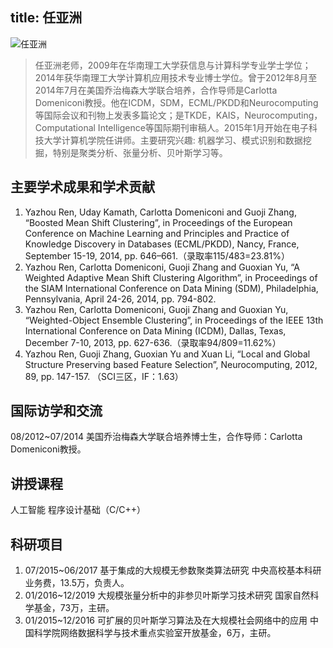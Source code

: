 title: 任亚洲
---![任亚洲](http://7xohr3.com1.z0.glb.clouddn.com/任老师.jpg)> 任亚洲老师，2009年在华南理工大学获信息与计算科学专业学士学位； 2014年获华南理工大学计算机应用技术专业博士学位。曾于2012年8月至2014年7月在美国乔治梅森大学联合培养，合作导师是Carlotta Domeniconi教授。他在ICDM，SDM，ECML/PKDD和Neurocomputing等国际会议和刊物上发表多篇论文；是TKDE，KAIS，Neurocomputing，Computational Intelligence等国际期刊审稿人。2015年1月开始在电子科技大学计算机学院任讲师。主要研究兴趣: 机器学习、模式识别和数据挖掘，特别是聚类分析、张量分析、贝叶斯学习等。## 主要学术成果和学术贡献1.	Yazhou Ren, Uday Kamath, Carlotta Domeniconi and Guoji Zhang, “Boosted Mean Shift Clustering”, in Proceedings of the European Conference on Machine Learning and Principles and Practice of Knowledge Discovery in Databases (ECML/PKDD), Nancy, France, September 15-19, 2014, pp. 646–661.（录取率115/483=23.81%）2.	Yazhou Ren, Carlotta Domeniconi, Guoji Zhang and Guoxian Yu, “A Weighted Adaptive Mean Shift Clustering Algorithm”, in Proceedings of the SIAM International Conference on Data Mining (SDM), Philadelphia, Pennsylvania, April 24-26, 2014, pp. 794-802.3.	Yazhou Ren, Carlotta Domeniconi, Guoji Zhang and Guoxian Yu, “Weighted-Object Ensemble Clustering”, in Proceedings of the IEEE 13th International Conference on Data Mining (ICDM), Dallas, Texas, December 7-10, 2013, pp. 627-636.（录取率94/809=11.62%）4.	Yazhou Ren, Guoji Zhang, Guoxian Yu and Xuan Li, “Local and Global Structure Preserving based Feature Selection”, Neurocomputing, 2012, 89, pp. 147-157. （SCI三区，IF：1.63）## 国际访学和交流08/2012~07/2014	美国乔治梅森大学联合培养博士生，合作导师：Carlotta Domeniconi教授。## 讲授课程
人工智能	程序设计基础（C/C++）## 科研项目1. 07/2015~06/2017	基于集成的大规模无参数聚类算法研究中央高校基本科研业务费，13.5万，负责人。2. 01/2016~12/2019	大规模张量分析中的非参贝叶斯学习技术研究国家自然科学基金，73万，主研。3. 01/2015~12/2016	可扩展的贝叶斯学习算法及在大规模社会网络中的应用中国科学院网络数据科学与技术重点实验室开放基金，6万，主研。